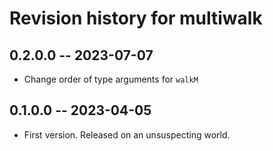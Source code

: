 # Revision history for multiwalk

## 0.2.0.0 -- 2023-07-07
* Change order of type arguments for `walkM`

## 0.1.0.0 -- 2023-04-05

* First version. Released on an unsuspecting world.
